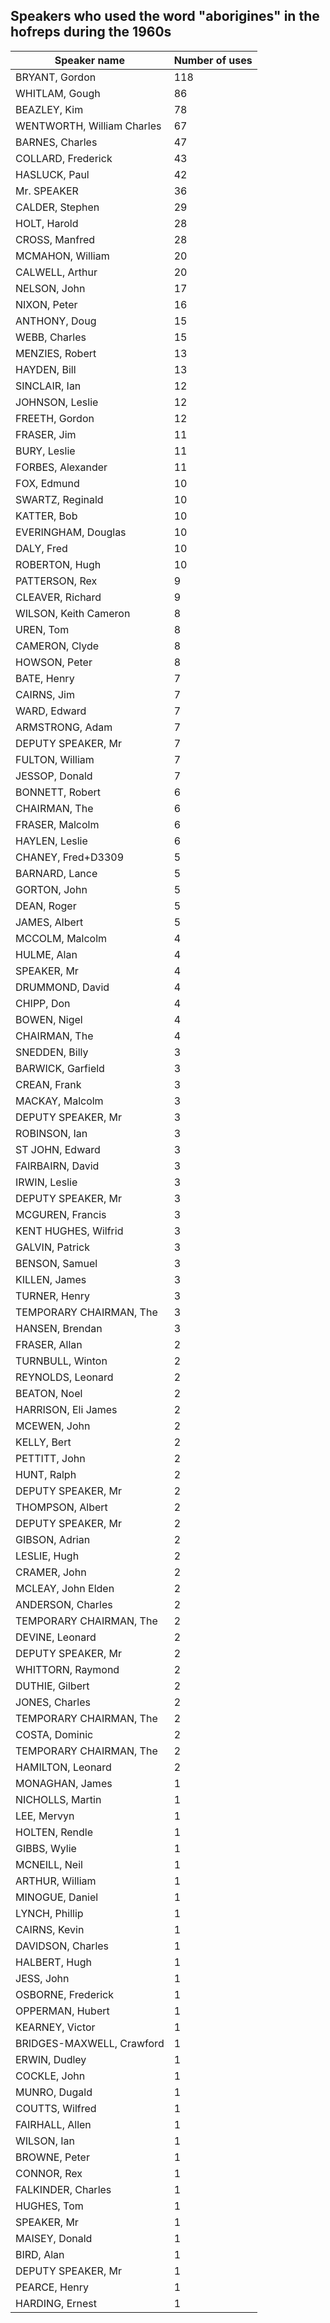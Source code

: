 ## Speakers who used the word "aborigines" in the hofreps during the 1960s

| Speaker name | Number of uses |
|--------------|----------------|
|BRYANT, Gordon|118|
|WHITLAM, Gough|86|
|BEAZLEY, Kim|78|
|WENTWORTH, William Charles|67|
|BARNES, Charles|47|
|COLLARD, Frederick|43|
|HASLUCK, Paul|42|
|Mr. SPEAKER|36|
|CALDER, Stephen|29|
|HOLT, Harold|28|
|CROSS, Manfred|28|
|MCMAHON, William|20|
|CALWELL, Arthur|20|
|NELSON, John|17|
|NIXON, Peter|16|
|ANTHONY, Doug|15|
|WEBB, Charles|15|
|MENZIES, Robert|13|
|HAYDEN, Bill|13|
|SINCLAIR, Ian|12|
|JOHNSON, Leslie|12|
|FREETH, Gordon|12|
|FRASER, Jim|11|
|BURY, Leslie|11|
|FORBES, Alexander|11|
|FOX, Edmund|10|
|SWARTZ, Reginald|10|
|KATTER, Bob|10|
|EVERINGHAM, Douglas|10|
|DALY, Fred|10|
|ROBERTON, Hugh|10|
|PATTERSON, Rex|9|
|CLEAVER, Richard|9|
|WILSON, Keith Cameron|8|
|UREN, Tom|8|
|CAMERON, Clyde|8|
|HOWSON, Peter|8|
|BATE, Henry|7|
|CAIRNS, Jim|7|
|WARD, Edward|7|
|ARMSTRONG, Adam|7|
|DEPUTY SPEAKER, Mr|7|
|FULTON, William|7|
|JESSOP, Donald|7|
|BONNETT, Robert|6|
|CHAIRMAN, The|6|
|FRASER, Malcolm|6|
|HAYLEN, Leslie|6|
|CHANEY, Fred+D3309|5|
|BARNARD, Lance|5|
|GORTON, John|5|
|DEAN, Roger|5|
|JAMES, Albert|5|
|MCCOLM, Malcolm|4|
|HULME, Alan|4|
|SPEAKER, Mr|4|
|DRUMMOND, David|4|
|CHIPP, Don|4|
|BOWEN, Nigel|4|
|CHAIRMAN, The|4|
|SNEDDEN, Billy|3|
|BARWICK, Garfield|3|
|CREAN, Frank|3|
|MACKAY, Malcolm|3|
|DEPUTY SPEAKER, Mr|3|
|ROBINSON, Ian|3|
|ST JOHN, Edward|3|
|FAIRBAIRN, David|3|
|IRWIN, Leslie|3|
|DEPUTY SPEAKER, Mr|3|
|MCGUREN, Francis|3|
|KENT HUGHES, Wilfrid|3|
|GALVIN, Patrick|3|
|BENSON, Samuel|3|
|KILLEN, James|3|
|TURNER, Henry|3|
|TEMPORARY CHAIRMAN, The|3|
|HANSEN, Brendan|3|
|FRASER, Allan|2|
|TURNBULL, Winton|2|
|REYNOLDS, Leonard|2|
|BEATON, Noel|2|
|HARRISON, Eli James|2|
|MCEWEN, John|2|
|KELLY, Bert|2|
|PETTITT, John|2|
|HUNT, Ralph|2|
|DEPUTY SPEAKER, Mr|2|
|THOMPSON, Albert|2|
|DEPUTY SPEAKER, Mr|2|
|GIBSON, Adrian|2|
|LESLIE, Hugh|2|
|CRAMER, John|2|
|MCLEAY, John Elden|2|
|ANDERSON, Charles|2|
|TEMPORARY CHAIRMAN, The|2|
|DEVINE, Leonard|2|
|DEPUTY SPEAKER, Mr|2|
|WHITTORN, Raymond|2|
|DUTHIE, Gilbert|2|
|JONES, Charles|2|
|TEMPORARY CHAIRMAN, The|2|
|COSTA, Dominic|2|
|TEMPORARY CHAIRMAN, The|2|
|HAMILTON, Leonard|2|
|MONAGHAN, James|1|
|NICHOLLS, Martin|1|
|LEE, Mervyn|1|
|HOLTEN, Rendle|1|
|GIBBS, Wylie|1|
|MCNEILL, Neil|1|
|ARTHUR, William|1|
|MINOGUE, Daniel|1|
|LYNCH, Phillip|1|
|CAIRNS, Kevin|1|
|DAVIDSON, Charles|1|
|HALBERT, Hugh|1|
|JESS, John|1|
|OSBORNE, Frederick|1|
|OPPERMAN, Hubert|1|
|KEARNEY, Victor|1|
|BRIDGES-MAXWELL, Crawford|1|
|ERWIN, Dudley|1|
|COCKLE, John|1|
|MUNRO, Dugald|1|
|COUTTS, Wilfred|1|
|FAIRHALL, Allen|1|
|WILSON, Ian|1|
|BROWNE, Peter|1|
|CONNOR, Rex|1|
|FALKINDER, Charles|1|
|HUGHES, Tom|1|
|SPEAKER, Mr|1|
|MAISEY, Donald|1|
|BIRD, Alan|1|
|DEPUTY SPEAKER, Mr|1|
|PEARCE, Henry|1|
|HARDING, Ernest|1|
